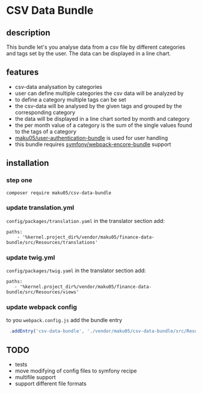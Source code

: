 # CSV Data Bundle

## description

This bundle let's you analyse data from a csv file by different categories and tags set by the user. The data can be displayed in a line chart. 

## features
- csv-data analysation by categories
- user can define multiple categories the csv data will be analyzed by
- to define a category multiple tags can be set
- the csv-data will be analysed by the given tags and grouped by the corresponding category
- the data will be displayed in a line chart sorted by month and category
- the per month value of a category is the sum of the single values found to the tags of a category 
- [maku05/user-authentication-bundle](https://github.com/maku05/user-authentication-bundle) is used for user handling
- this bundle requires [symfony/webpack-encore-bundle](https://github.com/symfony/webpack-encore-bundle) support

## installation

### step one

`composer require maku05/csv-data-bundle`


### update translation.yml

`config/packages/translation.yaml` in the translator section add:  

```
paths:
    - '%kernel.project_dir%/vendor/maku05/finance-data-bundle/src/Resources/translations'
```

### update twig.yml

`config/packages/twig.yaml` in the translator section add:

```
paths:
   - '%kernel.project_dir%/vendor/maku05/finance-data-bundle/src/Resources/views'
```  

### update webpack config

to you `webpack.config.js` add the bundle entry

```js
 .addEntry('csv-data-bundle', './vendor/maku05/csv-data-bundle/src/Resources/assets/js/csv-data-bundle.js')
```

## TODO

- tests
- move modifying of config files to symfony recipe
- multifile support
- support different file formats






